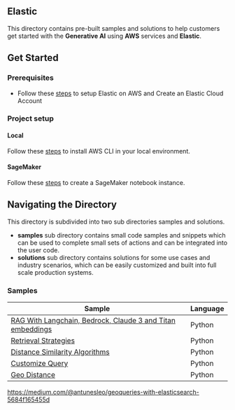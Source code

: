 ## Elastic

This directory contains pre-built samples and solutions to help customers get started with the **Generative AI** using **AWS** services and **Elastic**.

## Get Started

### Prerequisites

- Follow these [steps](https://www.elastic.co/blog/announcing-a-new-streamlined-sign-up-experience-for-elastic-cloud-on-aws-marketplace) to setup Elastic on AWS and Create an Elastic Cloud Account

### Project setup

#### Local
Follow these [steps](https://docs.aws.amazon.com/cli/latest/userguide/getting-started-install.html) to install AWS CLI in your local environment.

#### SageMaker
Follow these [steps](https://docs.aws.amazon.com/sagemaker/latest/dg/gs-setup-working-env.html) to create a SageMaker notebook instance.


## Navigating the Directory
This directory is subdivided into two sub directories samples and solutions. 
- **samples** sub directory contains small code samples and snippets which can be used to complete small sets of actions and can be integrated into the user code. 
- **solutions** sub directory contains solutions for some use cases and industry scenarios, which can be easily customized and built into full scale production systems.

### Samples

| Sample | Language |
| --- | --- |
| [RAG With Langchain, Bedrock, Claude 3 and Titan embeddings](./.ipynb) | Python |
| [Retrieval Strategies](./AAD_Integration/aad_integration_example_sdk.ipynb) | Python |
| [Distance Similarity Algorithms](./AAD_Integration/aad_integration_example_sdk.ipynb) | Python |
| [Customize Query](./AAD_Integration/aad_integration_example_sdk.ipynb) | Python |
| [Geo Distance](./AAD_Integration/aad_integration_example_sdk.ipynb) | Python |

https://medium.com/@antunesleo/geoqueries-with-elasticsearch-5684f165455d
